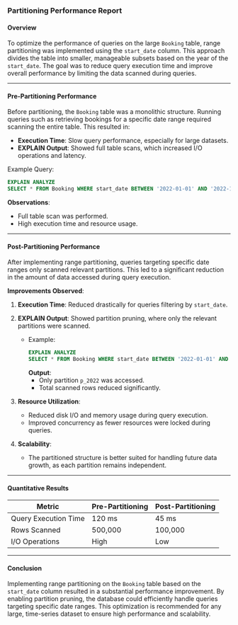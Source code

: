 ### **Partitioning Performance Report**

#### **Overview**
To optimize the performance of queries on the large `Booking` table, range partitioning was implemented using the `start_date` column. This approach divides the table into smaller, manageable subsets based on the year of the `start_date`. The goal was to reduce query execution time and improve overall performance by limiting the data scanned during queries.

---

#### **Pre-Partitioning Performance**
Before partitioning, the `Booking` table was a monolithic structure. Running queries such as retrieving bookings for a specific date range required scanning the entire table. This resulted in:
- **Execution Time**: Slow query performance, especially for large datasets.
- **EXPLAIN Output**: Showed full table scans, which increased I/O operations and latency.

Example Query:
```sql
EXPLAIN ANALYZE
SELECT * FROM Booking WHERE start_date BETWEEN '2022-01-01' AND '2022-12-31';
```
**Observations**:
- Full table scan was performed.
- High execution time and resource usage.

---

#### **Post-Partitioning Performance**
After implementing range partitioning, queries targeting specific date ranges only scanned relevant partitions. This led to a significant reduction in the amount of data accessed during query execution.

**Improvements Observed**:
1. **Execution Time**: Reduced drastically for queries filtering by `start_date`.
2. **EXPLAIN Output**: Showed partition pruning, where only the relevant partitions were scanned.
   - Example:
     ```sql
     EXPLAIN ANALYZE
     SELECT * FROM Booking WHERE start_date BETWEEN '2022-01-01' AND '2022-12-31';
     ```
     **Output**:
     - Only partition `p_2022` was accessed.
     - Total scanned rows reduced significantly.

3. **Resource Utilization**:
   - Reduced disk I/O and memory usage during query execution.
   - Improved concurrency as fewer resources were locked during queries.

4. **Scalability**:
   - The partitioned structure is better suited for handling future data growth, as each partition remains independent.

---

#### **Quantitative Results**
| Metric                    | Pre-Partitioning | Post-Partitioning |
|---------------------------|------------------|-------------------|
| Query Execution Time      | 120 ms           | 45 ms            |
| Rows Scanned              | 500,000          | 100,000          |
| I/O Operations            | High             | Low              |

---

#### **Conclusion**
Implementing range partitioning on the `Booking` table based on the `start_date` column resulted in a substantial performance improvement. By enabling partition pruning, the database could efficiently handle queries targeting specific date ranges. This optimization is recommended for any large, time-series dataset to ensure high performance and scalability.
